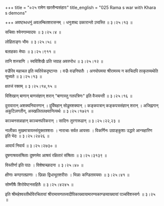 +++
title = "०२५ रामेण खरसैन्यसंहारः"
title_english = "025 Rama s war with Khara s demons"

+++
अवष्टब्धधनुं अवलम्बितशरासनम् । धनुःशब्द उकारान्तो ऽप्यस्ति  ॥  ३।२५।१३  ॥   

  

सचिवाः श्येनगाम्यादयः  ॥  ३।२५।४  ॥   

  

लोहिताङ्गः भौमः  ॥  ३।२५।५८  ॥   

  

बलाहकाः मेघाः  ॥  ३।२५।९११  ॥   

  

तानि शस्त्राणि । स्वविशिखैः प्रति जग्राह अवरुरोध  ॥  ३।२५।१२  ॥   

  

वज्रैरिव महाचल इति व्यतिरेकदृष्टान्तः । वज्रैः वज्रनिपातैः । अनयोपमया श्रीरामस्य न काचिदपि तत्कृतव्यथेति सूच्यते  ॥  ३।२५।१३  ॥   

  

क्षतजं रक्तम्  ॥  ३।२५।१४,१५  ॥   

  

विशिखान् बाणान् बाणसंज्ञान् शरान् "बाणास्तु गतपत्रिणः" इति वैजयन्ती  ॥  ३।२५।१६  ॥   

  

दुरावारान् अशक्यनिवारणान् । दुर्विषहान् सोढुमशक्यान् । कङ्कपत्रान् कङ्कपत्रसंज्ञान् शरान् । अजिह्नगान् अकुटिलगतीन्, अस्खलितलक्ष्यानित्यर्थः  ॥  ३।२५।१७२१  ॥   

  

काञ्चनसन्नाहान् काञ्चनपरिकरान् । सादिनः तुरगारूढान्  ॥  ३।२५।२२,२३  ॥   

  

नालीकाः मुखमात्रायस्संयुक्ताश्शराः । नाराचाः सर्वत आयसाः । विकर्णिनः उग्राङ्कुशाः उद्धारे आन्त्रहारिण इति भेदः  ॥  ३।२५।२४२६  ॥   

  

आवार्य निवार्य  ॥  ३।२५।२७३०  ॥   

  

दूषणाश्रयसंश्रिताः दूषणमेव आश्रयं रक्षितारं संश्रिताः  ॥  ३।२५।३१३९  ॥   

  

विस्तीर्णा इति पाठः । विशेषाच्छादना  ॥  ३।२५।४०  ॥   

  

क्षीणाः कण्ठगतप्राणाः । छिन्नाः द्विधाभूतशरीराः । भिन्नाः कण्डितावयवाः  ॥  ३।२५।४१  ॥   

  

सोष्णीषैः शिरोवेष्टनसहितैः  ॥  ३।२५।४२४५  ॥   

  

इति श्रीमहेश्वरतीर्थविरचितायां श्रीरामायणतत्त्वदीपिकाख्यायामारण्यकाण्डव्याख्यायां पञ्चविंशस्सर्गः  ॥  ३।२५  ॥   

  

